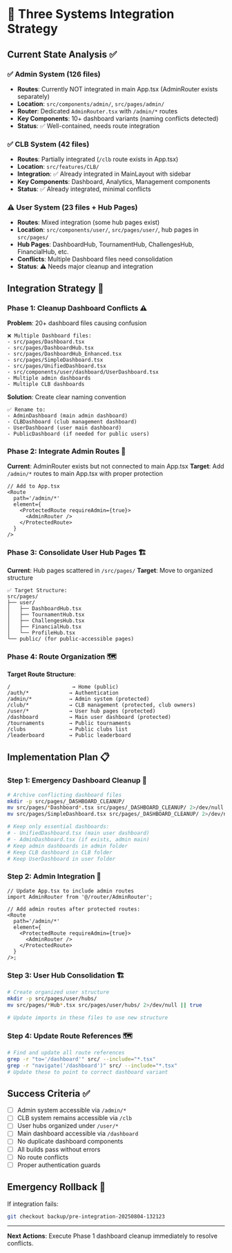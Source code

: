 # 🔧 Three Systems Integration Strategy

## Current State Analysis ✅

### ✅ Admin System (126 files)

- **Routes**: Currently NOT integrated in main App.tsx (AdminRouter exists separately)
- **Location**: `src/components/admin/`, `src/pages/admin/`
- **Router**: Dedicated `AdminRouter.tsx` with `/admin/*` routes
- **Key Components**: 10+ dashboard variants (naming conflicts detected)
- **Status**: ✅ Well-contained, needs route integration

### ✅ CLB System (42 files)

- **Routes**: Partially integrated (`/clb` route exists in App.tsx)
- **Location**: `src/features/CLB/`
- **Integration**: ✅ Already integrated in MainLayout with sidebar
- **Key Components**: Dashboard, Analytics, Management components
- **Status**: ✅ Already integrated, minimal conflicts

### ⚠️ User System (23 files + Hub Pages)

- **Routes**: Mixed integration (some hub pages exist)
- **Location**: `src/components/user/`, `src/pages/user/`, hub pages in `src/pages/`
- **Hub Pages**: DashboardHub, TournamentHub, ChallengesHub, FinancialHub, etc.
- **Conflicts**: Multiple Dashboard files need consolidation
- **Status**: ⚠️ Needs major cleanup and integration

## Integration Strategy 🎯

### Phase 1: Cleanup Dashboard Conflicts ⚠️

**Problem**: 20+ dashboard files causing confusion

```
❌ Multiple Dashboard files:
- src/pages/Dashboard.tsx
- src/pages/DashboardHub.tsx
- src/pages/DashboardHub_Enhanced.tsx
- src/pages/SimpleDashboard.tsx
- src/pages/UnifiedDashboard.tsx
- src/components/user/dashboard/UserDashboard.tsx
- Multiple admin dashboards
- Multiple CLB dashboards
```

**Solution**: Create clear naming convention

```
✅ Rename to:
- AdminDashboard (main admin dashboard)
- CLBDashboard (club management dashboard)
- UserDashboard (user main dashboard)
- PublicDashboard (if needed for public users)
```

### Phase 2: Integrate Admin Routes 🔧

**Current**: AdminRouter exists but not connected to main App.tsx
**Target**: Add `/admin/*` routes to main App.tsx with proper protection

```tsx
// Add to App.tsx
<Route
  path='/admin/*'
  element={
    <ProtectedRoute requireAdmin={true}>
      <AdminRouter />
    </ProtectedRoute>
  }
/>
```

### Phase 3: Consolidate User Hub Pages 🏗️

**Current**: Hub pages scattered in `/src/pages/`
**Target**: Move to organized structure

```
✅ Target Structure:
src/pages/
├── user/
│   ├── DashboardHub.tsx
│   ├── TournamentHub.tsx
│   ├── ChallengesHub.tsx
│   ├── FinancialHub.tsx
│   └── ProfileHub.tsx
└── public/ (for public-accessible pages)
```

### Phase 4: Route Organization 🗺️

**Target Route Structure**:

```
/                    → Home (public)
/auth/*             → Authentication
/admin/*            → Admin system (protected)
/club/*             → CLB management (protected, club owners)
/user/*             → User hub pages (protected)
/dashboard          → Main user dashboard (protected)
/tournaments        → Public tournaments
/clubs              → Public clubs list
/leaderboard        → Public leaderboard
```

## Implementation Plan 📋

### Step 1: Emergency Dashboard Cleanup 🚨

```bash
# Archive conflicting dashboard files
mkdir -p src/pages/_DASHBOARD_CLEANUP/
mv src/pages/*Dashboard*.tsx src/pages/_DASHBOARD_CLEANUP/ 2>/dev/null || true
mv src/pages/SimpleDashboard.tsx src/pages/_DASHBOARD_CLEANUP/ 2>/dev/null || true

# Keep only essential dashboards:
# - UnifiedDashboard.tsx (main user dashboard)
# - AdminDashboard.tsx (if exists, admin main)
# Keep admin dashboards in admin folder
# Keep CLB dashboard in CLB folder
# Keep UserDashboard in user folder
```

### Step 2: Admin Integration 🔧

```tsx
// Update App.tsx to include admin routes
import AdminRouter from '@/router/AdminRouter';

// Add admin routes after protected routes:
<Route
  path='/admin/*'
  element={
    <ProtectedRoute requireAdmin={true}>
      <AdminRouter />
    </ProtectedRoute>
  }
/>;
```

### Step 3: User Hub Consolidation 🏗️

```bash
# Create organized user structure
mkdir -p src/pages/user/hubs/
mv src/pages/*Hub*.tsx src/pages/user/hubs/ 2>/dev/null || true

# Update imports in these files to use new structure
```

### Step 4: Update Route References 🗺️

```bash
# Find and update all route references
grep -r "to='/dashboard'" src/ --include="*.tsx"
grep -r "navigate('/dashboard')" src/ --include="*.tsx"
# Update these to point to correct dashboard variant
```

## Success Criteria ✅

- [ ] Admin system accessible via `/admin/*`
- [ ] CLB system remains accessible via `/clb`
- [ ] User hubs organized under `/user/*`
- [ ] Main dashboard accessible via `/dashboard`
- [ ] No duplicate dashboard components
- [ ] All builds pass without errors
- [ ] No route conflicts
- [ ] Proper authentication guards

## Emergency Rollback 🚨

If integration fails:

```bash
git checkout backup/pre-integration-20250804-132123
```

---

**Next Actions**: Execute Phase 1 dashboard cleanup immediately to resolve conflicts.
